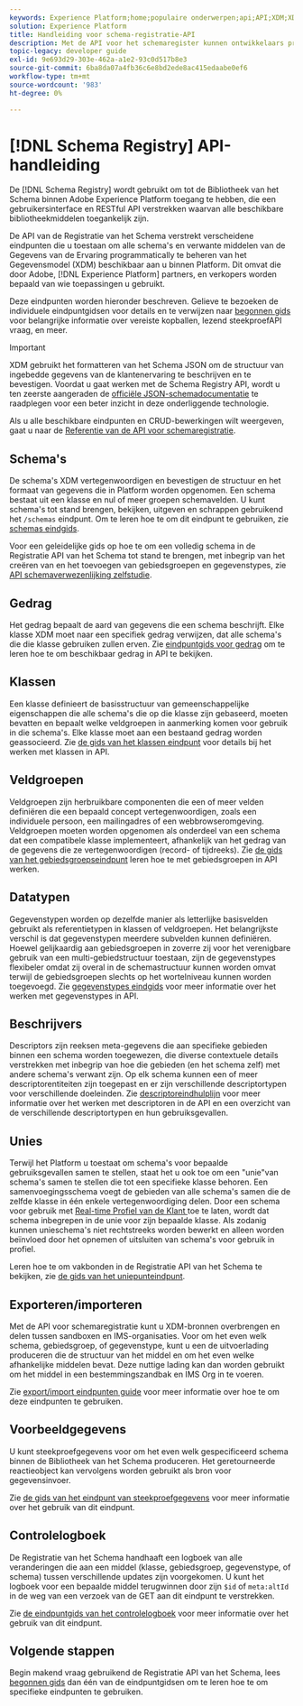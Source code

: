 ```yaml
---
keywords: Experience Platform;home;populaire onderwerpen;api;API;XDM;XDM systeem;ervaringsgegevensmodel;Ervaring gegevensmodel;Beleidsgegevensmodel;Gegevensmodel;Gegevensmodel;Schema register;Schemaregister
solution: Experience Platform
title: Handleiding voor schema-registratie-API
description: Met de API voor het schemaregister kunnen ontwikkelaars programmatisch alle schema's en gerelateerde XDM-bronnen (Experience Data Model) in Adobe Experience Platform beheren. Volg deze handleiding voor het uitvoeren van toetsbewerkingen met de API.
topic-legacy: developer guide
exl-id: 9e693d29-303e-462a-a1e2-93c0d517b8e3
source-git-commit: 6ba8da07a4fb36c6e8bd2ede8ac415edaabe0ef6
workflow-type: tm+mt
source-wordcount: '983'
ht-degree: 0%

---
```


# [!DNL Schema Registry] API-handleiding

De [!DNL Schema Registry] wordt gebruikt om tot de Bibliotheek van het Schema binnen Adobe Experience Platform toegang te hebben, die een gebruikersinterface en RESTful API verstrekken waarvan alle beschikbare bibliotheekmiddelen toegankelijk zijn.

De API van de Registratie van het Schema verstrekt verscheidene eindpunten die u toestaan om alle schema&#39;s en verwante middelen van de Gegevens van de Ervaring programmatically te beheren van het Gegevensmodel (XDM) beschikbaar aan u binnen Platform. Dit omvat die door Adobe, [!DNL Experience Platform] partners, en verkopers worden bepaald van wie toepassingen u gebruikt.

Deze eindpunten worden hieronder beschreven. Gelieve te bezoeken de individuele eindpuntgidsen voor details en te verwijzen naar [begonnen gids](./getting-started.md) voor belangrijke informatie over vereiste kopballen, lezend steekproefAPI vraag, en meer.

>[!IMPORTANT]
>
>XDM gebruikt het formatteren van het Schema JSON om de structuur van ingebedde gegevens van de klantenervaring te beschrijven en te bevestigen. Voordat u gaat werken met de Schema Registry API, wordt u ten zeerste aangeraden de [officiële JSON-schemadocumentatie](https://json-schema.org/) te raadplegen voor een beter inzicht in deze onderliggende technologie.

Als u alle beschikbare eindpunten en CRUD-bewerkingen wilt weergeven, gaat u naar de [Referentie van de API voor schemaregistratie](https://www.adobe.io/experience-platform-apis/references/schema-registry/).

## Schema&#39;s

De schema&#39;s XDM vertegenwoordigen en bevestigen de structuur en het formaat van gegevens die in Platform worden opgenomen. Een schema bestaat uit een klasse en nul of meer groepen schemavelden. U kunt schema&#39;s tot stand brengen, bekijken, uitgeven en schrappen gebruikend het `/schemas` eindpunt. Om te leren hoe te om dit eindpunt te gebruiken, zie [schemas eindgids](./schemas.md).

Voor een geleidelijke gids op hoe te om een volledig schema in de Registratie API van het Schema tot stand te brengen, met inbegrip van het creëren van en het toevoegen van gebiedsgroepen en gegevenstypes, zie [API schemaverwezenlijking zelfstudie](../tutorials/create-schema-api.md).

## Gedrag

Het gedrag bepaalt de aard van gegevens die een schema beschrijft. Elke klasse XDM moet naar een specifiek gedrag verwijzen, dat alle schema&#39;s die die klasse gebruiken zullen erven. Zie [eindpuntgids voor gedrag](./behaviors.md) om te leren hoe te om beschikbaar gedrag in API te bekijken.

## Klassen

Een klasse definieert de basisstructuur van gemeenschappelijke eigenschappen die alle schema&#39;s die op die klasse zijn gebaseerd, moeten bevatten en bepaalt welke veldgroepen in aanmerking komen voor gebruik in die schema&#39;s. Elke klasse moet aan een bestaand gedrag worden geassocieerd. Zie [de gids van het klassen eindpunt](./classes.md) voor details bij het werken met klassen in API.

## Veldgroepen

Veldgroepen zijn herbruikbare componenten die een of meer velden definiëren die een bepaald concept vertegenwoordigen, zoals een individuele persoon, een mailingadres of een webbrowseromgeving. Veldgroepen moeten worden opgenomen als onderdeel van een schema dat een compatibele klasse implementeert, afhankelijk van het gedrag van de gegevens die ze vertegenwoordigen (record- of tijdreeks). Zie [de gids van het gebiedsgroepseindpunt](./field-groups.md) leren hoe te met gebiedsgroepen in API werken.

## Datatypen

Gegevenstypen worden op dezelfde manier als letterlijke basisvelden gebruikt als referentietypen in klassen of veldgroepen. Het belangrijkste verschil is dat gegevenstypen meerdere subvelden kunnen definiëren. Hoewel gelijkaardig aan gebiedsgroepen in zoverre zij voor het verenigbare gebruik van een multi-gebiedstructuur toestaan, zijn de gegevenstypes flexibeler omdat zij overal in de schemastructuur kunnen worden omvat terwijl de gebiedsgroepen slechts op het wortelniveau kunnen worden toegevoegd. Zie [gegevenstypes eindgids](./data-types.md) voor meer informatie over het werken met gegevenstypes in API.

## Beschrijvers

Descriptors zijn reeksen meta-gegevens die aan specifieke gebieden binnen een schema worden toegewezen, die diverse contextuele details verstrekken met inbegrip van hoe die gebieden (en het schema zelf) met andere schema&#39;s verwant zijn. Op elk schema kunnen een of meer descriptorentiteiten zijn toegepast en er zijn verschillende descriptortypen voor verschillende doeleinden. Zie [descriptoreindhulplijn](./descriptors.md) voor meer informatie over het werken met descriptoren in de API en een overzicht van de verschillende descriptortypen en hun gebruiksgevallen.

## Unies

Terwijl het Platform u toestaat om schema&#39;s voor bepaalde gebruiksgevallen samen te stellen, staat het u ook toe om een &quot;unie&quot;van schema&#39;s samen te stellen die tot een specifieke klasse behoren. Een samenvoegingsschema voegt de gebieden van alle schema&#39;s samen die de zelfde klasse in één enkele vertegenwoordiging delen. Door een schema voor gebruik met [Real-time Profiel van de Klant ](../../profile/home.md) toe te laten, wordt dat schema inbegrepen in de unie voor zijn bepaalde klasse. Als zodanig kunnen unieschema&#39;s niet rechtstreeks worden bewerkt en alleen worden beïnvloed door het opnemen of uitsluiten van schema&#39;s voor gebruik in profiel.

Leren hoe te om vakbonden in de Registratie API van het Schema te bekijken, zie [de gids van het uniepunteindpunt](./unions.md).

## Exporteren/importeren

Met de API voor schemaregistratie kunt u XDM-bronnen overbrengen en delen tussen sandboxen en IMS-organisaties. Voor om het even welk schema, gebiedsgroep, of gegevenstype, kunt u een de uitvoerlading produceren die de structuur van het middel en om het even welke afhankelijke middelen bevat. Deze nuttige lading kan dan worden gebruikt om het middel in een bestemmingszandbak en IMS Org in te voeren.

Zie [export/import eindpunten guide](./export-import.md) voor meer informatie over hoe te om deze eindpunten te gebruiken.

## Voorbeeldgegevens

U kunt steekproefgegevens voor om het even welk gespecificeerd schema binnen de Bibliotheek van het Schema produceren. Het geretourneerde reactieobject kan vervolgens worden gebruikt als bron voor gegevensinvoer.

Zie [de gids van het eindpunt van steekproefgegevens](./sample-data.md) voor meer informatie over het gebruik van dit eindpunt.

## Controlelogboek

De Registratie van het Schema handhaaft een logboek van alle veranderingen die aan een middel (klasse, gebiedsgroep, gegevenstype, of schema) tussen verschillende updates zijn voorgekomen. U kunt het logboek voor een bepaalde middel terugwinnen door zijn `$id` of `meta:altId` in de weg van een verzoek van de GET aan dit eindpunt te verstrekken.

Zie [de eindpuntgids van het controlelogboek](./audit-log.md) voor meer informatie over het gebruik van dit eindpunt.

## Volgende stappen

Begin makend vraag gebruikend de Registratie API van het Schema, lees [begonnen gids](./getting-started.md) dan één van de eindpuntgidsen om te leren hoe te om specifieke eindpunten te gebruiken.
